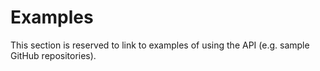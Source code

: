 # Examples

This section is reserved to link to examples of using the API (e.g. sample GitHub repositories).